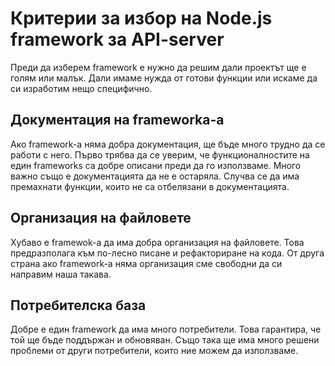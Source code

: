 # Критерии за избор на Node.js framework за API-server

Преди да изберем framework е нужно да решим дали проектът ще е голям или малък.
Дали имаме нужда от готови функции или искаме да си изработим нещо специфично.

## Документация на frameworka-а

Ако framework-а няма добра документация, ще бъде много трудно да се работи с него.
Първо трябва да се уверим, че функционалностите на един frameworks
са добре описани преди да го използваме. Много важно също е документацията
да не е остаряла. Случва се да има премахнати функции,
които не са отбелязани в документацията.

## Организация на файловете

Хубаво е framewok-а да има добра организация на файловете.
Това предразполага към по-лесно писане и рефакториране на кода.
От друга страна ако framework-а няма организация сме свободни
да си направим наша такава.

## Потребителска база

Добре е един framework да има много потребители. Това гарантира,
че той ще бъде поддържан и обновяван. Също така ще има много решени
проблеми от други потребители, които ние можем да използваме.
